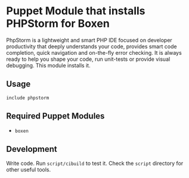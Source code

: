 # Puppet Module that installs PHPStorm for Boxen

PhpStorm is a lightweight and smart PHP IDE focused on developer productivity that deeply understands your code, provides smart code completion, quick navigation and on-the-fly error checking. It is always ready to help you shape your code, run unit-tests or provide visual debugging. This module installs it.

## Usage

```puppet
include phpstorm
```

## Required Puppet Modules

* `boxen`

## Development

Write code. Run `script/cibuild` to test it. Check the `script` directory for other useful tools.
